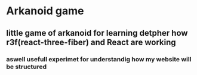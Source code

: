 # Arkanoid game

## little game of arkanoid for learning detpher how r3f(react-three-fiber) and React are working


### aswell usefull experimet for understandig how my website will be structured 